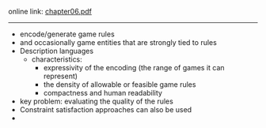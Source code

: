 online link: [chapter06.pdf](https://www.pcgbook.com/chapter06.pdf)

---

* encode/generate game rules
* and occasionally game entities that are strongly tied to rules
* Description languages
  * characteristics:
    * expressivity of the encoding (the range of games it can represent)
    * the density of allowable or feasible game rules
    * compactness and human readability
* key problem: evaluating the quality of the rules
* Constraint satisfaction approaches can also be used
* 
